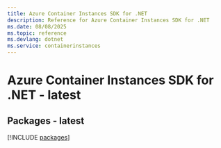```yaml
---
title: Azure Container Instances SDK for .NET
description: Reference for Azure Container Instances SDK for .NET
ms.date: 08/08/2025
ms.topic: reference
ms.devlang: dotnet
ms.service: containerinstances
---
```

# Azure Container Instances SDK for .NET - latest
## Packages - latest
[!INCLUDE [packages](container-instances-index.md)]